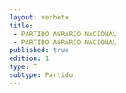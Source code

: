 ```yaml
---
layout: verbete
title:
 - PARTIDO AGRARIO NACIONAL
 - PARTIDO AGRÁRIO NACIONAL
published: true
edition: 1  
type: T
subtype: Partido
---
```


